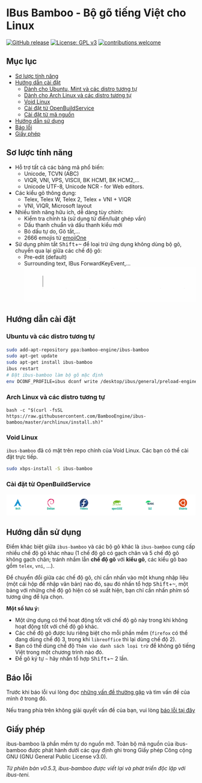IBus Bamboo - Bộ gõ tiếng Việt cho Linux
===================================
[![GitHub release](https://img.shields.io/github/release/BambooEngine/ibus-bamboo.svg)](https://github.com/BambooEngine/ibus-bamboo/releases/latest)
[![License: GPL v3](https://img.shields.io/badge/License-GPL%20v3-blue.svg)](https://opensource.org/licenses/GPL-3.0)
[![contributions welcome](https://img.shields.io/badge/contributions-welcome-brightgreen.svg?style=flat)](https://github.com/BambooEngine/ibus-bamboo)

## Mục lục

- [Sơ lược tính năng](#sơ-lược-tính-năng)
- [Hướng dẫn cài đặt](#hướng-dẫn-cài-đặt)
	- [Dành cho Ubuntu, Mint và các distro tương tự](#ubuntu-và-các-distro-tương-tự)
	- [Dành cho Arch Linux và các distro tương tự](#arch-linux-và-các-distro-tương-tự)
	- [Void Linux](#void-linux)
	- [Cài đặt từ OpenBuildService](#cài-đặt-từ-openbuildservice)
	- [Cài đặt từ mã nguồn](https://github.com/BambooEngine/ibus-bamboo/wiki/H%C6%B0%E1%BB%9Bng-d%E1%BA%ABn-c%C3%A0i-%C4%91%E1%BA%B7t-t%E1%BB%AB-m%C3%A3-ngu%E1%BB%93n)
- [Hướng dẫn sử dụng](#hướng-dẫn-sử-dụng)
- [Báo lỗi](#báo-lỗi)
- [Giấy phép](#giấy-phép)

## Sơ lược tính năng
* Hỗ trợ tất cả các bảng mã phổ biến:
  * Unicode, TCVN (ABC)
  * VIQR, VNI, VPS, VISCII, BK HCM1, BK HCM2,…
  * Unicode UTF-8, Unicode NCR - for Web editors.
* Các kiểu gõ thông dụng:
  * Telex, Telex W, Telex 2, Telex + VNI + VIQR
  * VNI, VIQR, Microsoft layout
* Nhiều tính năng hữu ích, dễ dàng tùy chỉnh:
  * Kiểm tra chính tả (sử dụng từ điển/luật ghép vần)
  * Dấu thanh chuẩn và dấu thanh kiểu mới
  * Bỏ dấu tự do, Gõ tắt,...
  * 2666 emojis từ [emojiOne](https://github.com/joypixels/emojione)
* Sử dụng phím tắt <kbd>Shift</kbd>+<kbd>~</kbd> để loại trừ ứng dụng không dùng bộ gõ, chuyển qua lại giữa các chế độ gõ:
  	* Pre-edit (default)
  	* Surrounding text, IBus ForwardKeyEvent,...
   ![ibus-bamboo](https://github.com/BambooEngine/ibus-bamboo/raw/gh-resources/demo.gif)

## Hướng dẫn cài đặt
### Ubuntu và các distro tương tự

```sh
sudo add-apt-repository ppa:bamboo-engine/ibus-bamboo
sudo apt-get update
sudo apt-get install ibus-bamboo
ibus restart
# Đặt ibus-bamboo làm bộ gõ mặc định
env DCONF_PROFILE=ibus dconf write /desktop/ibus/general/preload-engines "['xkb:us:bamboo:eng', 'Bamboo']" && gsettings set org.gnome.desktop.input-sources sources "[('xkb', 'us'), ('ibus', 'Bamboo')]"
```

### Arch Linux và các distro tương tự
```
bash -c "$(curl -fsSL https://raw.githubusercontent.com/BambooEngine/ibus-bamboo/master/archlinux/install.sh)"
```

### Void Linux
`ibus-bamboo` đã có mặt trên repo chính của Void Linux. Các bạn có thể cài đặt trực tiếp.

```sh
sudo xbps-install -S ibus-bamboo
```

### Cài đặt từ OpenBuildService
[![OpenBuildService](https://github.com/BambooEngine/ibus-bamboo/raw/gh-resources/obs.png)](https://software.opensuse.org//download.html?project=home%3Alamlng&package=ibus-bamboo)

## Hướng dẫn sử dụng
Điểm khác biệt giữa `ibus-bamboo` và các bộ gõ khác là `ibus-bamboo` cung cấp nhiều chế độ gõ khác nhau (1 chế độ gõ có gạch chân và 5 chế độ gõ không gạch chân; tránh nhầm lẫn **chế độ gõ** với **kiểu gõ**, các kiểu gõ bao gồm `telex`, `vni`, ...).

Để chuyển đổi giữa các chế độ gõ, chỉ cần nhấn vào một khung nhập liệu (một cái hộp để nhập văn bản) nào đó, sau đó nhấn tổ hợp <kbd>Shift</kbd>+<kbd>~</kbd>, một bảng với những chế độ gõ hiện có sẽ xuất hiện, bạn chỉ cần nhấn phím số tương ứng để lựa chọn.

**Một số lưu ý:**
- Một ứng dụng có thể hoạt động tốt với chế độ gõ này trong khi không hoạt động tốt với chế độ gõ khác.
- Các chế độ gõ được lưu riêng biệt cho mỗi phần mềm (`firefox` có thể đang dùng chế độ 3, trong khi `libreoffice` thì lại dùng chế độ 2).
- Bạn có thể dùng chế độ `Thêm vào danh sách loại trừ` để không gõ tiếng Việt trong một chương trình nào đó.
- Để gõ ký tự `~` hãy nhấn tổ hợp <kbd>Shift</kbd>+<kbd>~</kbd> 2 lần.

## Báo lỗi
Trước khi báo lỗi vui lòng đọc [những vấn đề thường gặp](https://github.com/BambooEngine/ibus-bamboo/wiki/C%C3%A1c-v%E1%BA%A5n-%C4%91%E1%BB%81-th%C6%B0%E1%BB%9Dng-g%E1%BA%B7p) và tìm vấn đề của mình ở trong đó.

Nếu trang phía trên không giải quyết vấn đề của bạn, vui lòng [báo lỗi tại đây](https://github.com/BambooEngine/ibus-bamboo/issues)

## Giấy phép
ibus-bamboo là phần mềm tự do nguồn mở. Toàn bộ mã nguồn của ibus-bamboo được phát hành dưới các quy định ghi trong Giấy phép Công cộng GNU (GNU General Public License v3.0).

*Từ phiên bản v0.5.3, ibus-bamboo được viết lại và phát triển độc lập với ibus-teni.*
